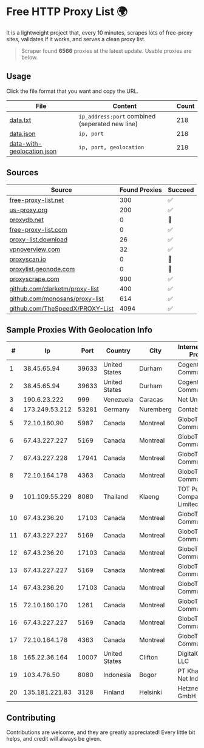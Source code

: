 
# Free HTTP Proxy List 🌍

It is a lightweight project that, every 10 minutes, scrapes lots of free-proxy sites, validates if it works, and serves a clean proxy list.


> Scraper found **6566** proxies at the latest update. Usable proxies are below.

## Usage

Click the file format that you want and copy the URL.


|File|Content|Count|
|----|-------|-----|
|[data.txt](https://raw.githubusercontent.com/themiralay/Proxy-List-World/master/data.txt)|`ip_address:port` combined (seperated new line)|218|
|[data.json](https://raw.githubusercontent.com/themiralay/Proxy-List-World/master/data.json)|`ip, port`|218|
|[data-with-geolocation.json](https://raw.githubusercontent.com/themiralay/Proxy-List-World/master/data-with-geolocation.json)|`ip, port, geolocation`|218|

## Sources

|Source|Found Proxies|Succeed|
|------|-------------|-------|
|[free-proxy-list.net](https://free-proxy-list.net)|300|✅|
|[us-proxy.org](https://www.us-proxy.org)|200|✅|
|[proxydb.net](http://proxydb.net)|0|🚫|
|[free-proxy-list.com](https://free-proxy-list.com/?page=&port=&type%5B%5D=http&type%5B%5D=https&up_time=0&search=Search)|0|✅|
|[proxy-list.download](https://www.proxy-list.download/HTTP)|26|✅|
|[vpnoverview.com](https://vpnoverview.com/privacy/anonymous-browsing/free-proxy-servers)|32|✅|
|[proxyscan.io](https://www.proxyscan.io)|0|🚫|
|[proxylist.geonode.com](https://proxylist.geonode.com/api/proxy-list?limit=300&page=1&sort_by=lastChecked&sort_type=desc&protocols=http,https)|0|🚫|
|[proxyscrape.com](https://api.proxyscrape.com/v2/?request=displayproxies&protocol=http&timeout=10000&country=all&ssl=all&anonymity=all)|900|✅|
|[github.com/clarketm/proxy-list](https://raw.githubusercontent.com/clarketm/proxy-list/master/proxy-list-raw.txt)|400|✅|
|[github.com/monosans/proxy-list](https://raw.githubusercontent.com/monosans/proxy-list/main/proxies/http.txt)|614|✅|
|[github.com/TheSpeedX/PROXY-List](https://raw.githubusercontent.com/TheSpeedX/PROXY-List/master/http.txt)|4094|✅|


## Sample Proxies With Geolocation Info

|#|Ip|Port|Country|City|Internet Service Provider|
|-|--|----|-------|----|-------------------------|
|1|38.45.65.94|39633|United States|Durham|Cogent Communications|
|2|38.45.65.94|39633|United States|Durham|Cogent Communications|
|3|190.6.23.222|999|Venezuela|Caracas|Net Uno|
|4|173.249.53.212|53281|Germany|Nuremberg|Contabo GmbH|
|5|72.10.160.90|5987|Canada|Montreal|GloboTech Communications|
|6|67.43.227.227|5169|Canada|Montreal|GloboTech Communications|
|7|67.43.227.228|17941|Canada|Montreal|GloboTech Communications|
|8|72.10.164.178|4363|Canada|Montreal|GloboTech Communications|
|9|101.109.55.229|8080|Thailand|Klaeng|TOT Public Company Limited|
|10|67.43.236.20|17103|Canada|Montreal|GloboTech Communications|
|11|67.43.227.227|5169|Canada|Montreal|GloboTech Communications|
|12|67.43.236.20|17103|Canada|Montreal|GloboTech Communications|
|13|67.43.227.227|5169|Canada|Montreal|GloboTech Communications|
|14|67.43.236.20|17103|Canada|Montreal|GloboTech Communications|
|15|72.10.160.170|1261|Canada|Montreal|GloboTech Communications|
|16|67.43.227.227|5169|Canada|Montreal|GloboTech Communications|
|17|72.10.164.178|4363|Canada|Montreal|GloboTech Communications|
|18|165.22.36.164|10007|United States|Clifton|DigitalOcean, LLC|
|19|103.4.76.50|8080|Indonesia|Bogor|PT Khazanah Net Indonesia|
|20|135.181.221.83|3128|Finland|Helsinki|Hetzner Online GmbH|



## Contributing

Contributions are welcome, and they are greatly appreciated! Every
little bit helps, and credit will always be given.

